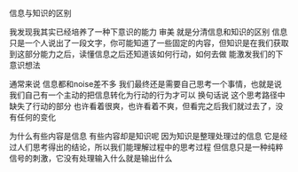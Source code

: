 信息与知识的区别

我发现我其实已经培养了一种下意识的能力 审美 就是分清信息和知识的区别
信息只是一个人说出了一段文字，你可能知道了一些固定的内容，但知识是在我们获取到这部分能力之后，读懂信息之后还知道该如何行动，如何去做 能激发我们的下意识想法

通常来说 信息都和noise差不多 我们最终还是需要自己思考一个事情，也就是说我们自己有一个主动的把信息转化为行动的行为才可以 换句话说 这个思考路径中缺失了行动的部分 也许看着很爽，也许看着不爽，但看完之后我们就过去了，没有任何的变化 

为什么有些内容是信息 有些内容却是知识呢 因为知识是整理处理过的信息 它是经过人们思考得出的结论，所以我们能理解过程中的思考过程 但信息只是一种纯粹信号的刺激，它没有处理输入什么就是输出什么